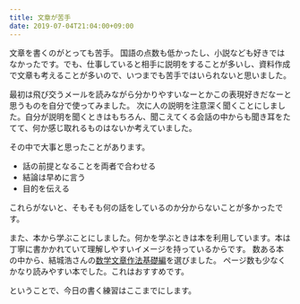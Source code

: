 ```yaml
---
title: 文章が苦手
date: 2019-07-04T21:04:00+09:00
---
```


文章を書くのがとっても苦手。
国語の点数も低かったし、小説なども好きではなかったです。でも、仕事していると相手に説明をすることが多いし、資料作成で文章も考えることが多いので、いつまでも苦手ではいられないと思いました。

最初は飛び交うメールを読みながら分かりやすいなーとかこの表現好きだなーと思うものを自分で使ってみました。
次に人の説明を注意深く聞くことにしました。自分が説明を聞くときはもちろん、聞こえてくる会話の中からも聞き耳をたてて、何か感じ取れるものはないか考えていました。

その中で大事と思ったことがあります。

* 話の前提となることを両者で合わせる
* 結論は早めに言う
* 目的を伝える

これらがないと、そもそも何の話をしているのか分からないことが多かったです。

また、本から学ぶことにしました。何かを学ぶときは本を利用しています。本は丁寧に書かかれていて理解しやすいイメージを持っているからです。
数ある本の中から、結城浩さんの[数学文章作法基礎編](https://www.amazon.co.jp/dp/448009525X)を選びました。
ページ数も少なくかなり読みやすい本でした。これはおすすめです。

ということで、今日の書く練習はここまでにします。

